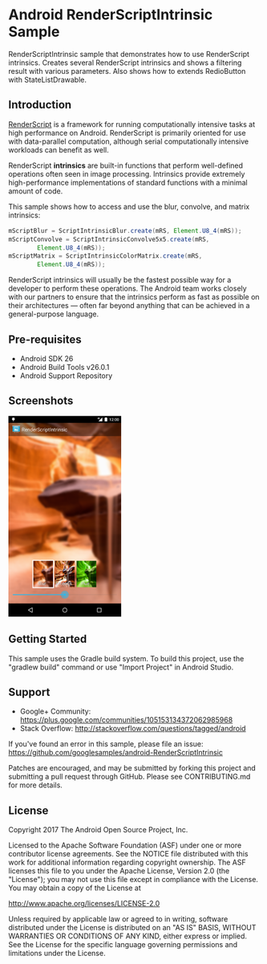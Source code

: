 
Android RenderScriptIntrinsic Sample
===================================

RenderScriptIntrinsic sample that demonstrates how to use RenderScript intrinsics.
Creates several RenderScript intrinsics and shows a filtering result with various parameters.
Also shows how to extends RedioButton with StateListDrawable.

Introduction
------------

[RenderScript][1] is a framework for running computationally intensive tasks at high performance on
Android. RenderScript is primarily oriented for use with data-parallel computation, although serial
computationally intensive workloads can benefit as well.

RenderScript **intrinsics** are built-in functions that perform well-defined operations often seen
in image processing. Intrinsics provide extremely high-performance implementations of standard
functions with a minimal amount of code.

This sample shows how to access and use the blur, convolve, and matrix intrinsics:

```java
mScriptBlur = ScriptIntrinsicBlur.create(mRS, Element.U8_4(mRS));
mScriptConvolve = ScriptIntrinsicConvolve5x5.create(mRS,
        Element.U8_4(mRS));
mScriptMatrix = ScriptIntrinsicColorMatrix.create(mRS,
        Element.U8_4(mRS));
```

RenderScript intrinsics will usually be the fastest possible way for a developer to perform these
operations. The Android team works closely with our partners to ensure that the intrinsics perform
as fast as possible on their architectures — often far beyond anything that can be achieved in a
general-purpose language.

[1]: http://developer.android.com/guide/topics/renderscript/compute.html

Pre-requisites
--------------

- Android SDK 26
- Android Build Tools v26.0.1
- Android Support Repository

Screenshots
-------------

<img src="screenshots/main.png" height="400" alt="Screenshot"/> 

Getting Started
---------------

This sample uses the Gradle build system. To build this project, use the
"gradlew build" command or use "Import Project" in Android Studio.

Support
-------

- Google+ Community: https://plus.google.com/communities/105153134372062985968
- Stack Overflow: http://stackoverflow.com/questions/tagged/android

If you've found an error in this sample, please file an issue:
https://github.com/googlesamples/android-RenderScriptIntrinsic

Patches are encouraged, and may be submitted by forking this project and
submitting a pull request through GitHub. Please see CONTRIBUTING.md for more details.

License
-------

Copyright 2017 The Android Open Source Project, Inc.

Licensed to the Apache Software Foundation (ASF) under one or more contributor
license agreements.  See the NOTICE file distributed with this work for
additional information regarding copyright ownership.  The ASF licenses this
file to you under the Apache License, Version 2.0 (the "License"); you may not
use this file except in compliance with the License.  You may obtain a copy of
the License at

http://www.apache.org/licenses/LICENSE-2.0

Unless required by applicable law or agreed to in writing, software
distributed under the License is distributed on an "AS IS" BASIS, WITHOUT
WARRANTIES OR CONDITIONS OF ANY KIND, either express or implied.  See the
License for the specific language governing permissions and limitations under
the License.
